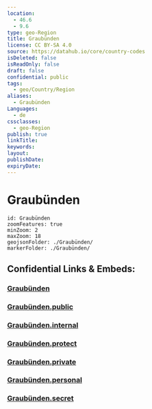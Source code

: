 ```yaml
---
location:
  - 46.6
  - 9.6
type: geo-Region
title: Graubünden
license: CC BY-SA 4.0
source: https://datahub.io/core/country-codes
isDeleted: false
isReadOnly: false
draft: false
confidential: public
tags:
  - geo/Country/Region
aliases:
  - Graubünden
Languages:
  - de
cssclasses:
  - geo-Region
publish: true
linkTitle:
keywords:
layout:
publishDate:
expiryDate:
---
```


# Graubünden

```leaflet
id: Graubünden
zoomFeatures: true 
minZoom: 2 
maxZoom: 18
geojsonFolder: ./Graubünden/
markerFolder: ./Graubünden/
```


## Confidential Links & Embeds: 

### [Graubünden](/_Standards/Earth/Continent/Europe/Europe~Central/Switzerland/Switzerland~Cantons/Graubünden.md) 

### [Graubünden.public](/_public/Earth/Continent/Europe/Europe~Central/Switzerland/Switzerland~Cantons/Graubünden.public.md) 

### [Graubünden.internal](/_internal/Earth/Continent/Europe/Europe~Central/Switzerland/Switzerland~Cantons/Graubünden.internal.md) 

### [Graubünden.protect](/_protect/Earth/Continent/Europe/Europe~Central/Switzerland/Switzerland~Cantons/Graubünden.protect.md) 

### [Graubünden.private](/_private/Earth/Continent/Europe/Europe~Central/Switzerland/Switzerland~Cantons/Graubünden.private.md) 

### [Graubünden.personal](/_personal/Earth/Continent/Europe/Europe~Central/Switzerland/Switzerland~Cantons/Graubünden.personal.md) 

### [Graubünden.secret](/_secret/Earth/Continent/Europe/Europe~Central/Switzerland/Switzerland~Cantons/Graubünden.secret.md)

